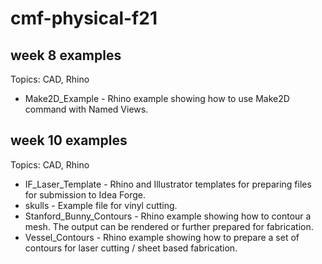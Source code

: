 # cmf-physical-f21

## week 8 examples

Topics: CAD, Rhino

* Make2D_Example - Rhino example showing how to use Make2D command with Named Views.

## week 10 examples

Topics: CAD, Rhino

* IF_Laser_Template - Rhino and Illustrator templates for preparing files for submission to Idea Forge. 
* skulls - Example file for vinyl cutting.
* Stanford_Bunny_Contours - Rhino example showing how to contour a mesh. The output can be rendered or further prepared for fabrication.
* Vessel_Contours - Rhino example showing how to prepare a set of contours for laser cutting / sheet based fabrication.
